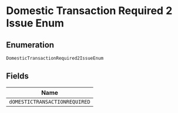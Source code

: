 
# Domestic Transaction Required 2 Issue Enum

## Enumeration

`DomesticTransactionRequired2IssueEnum`

## Fields

| Name |
|  --- |
| `dOMESTICTRANSACTIONREQUIRED` |

